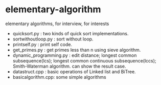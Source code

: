 # elementary-algorithm
elementary algorithms, for interview, for interests
- quicksort.py : two kinds of quick sort implementations.
- sortwithoutloop.py : sort without loop.
- printself.py : print self code. 
- get_primes.py : get primes less than n using sieve algorithm.
- dynamic_programming.py : edit distance; longest common subsequence(lcs); longest common continuous subsequence(lccs); Smith-Waterman algorithm. can show the result case.
- datastruct.cpp : basic operations of Linked list and BiTree.
- basicalgorithm.cpp: some simple algorithms
